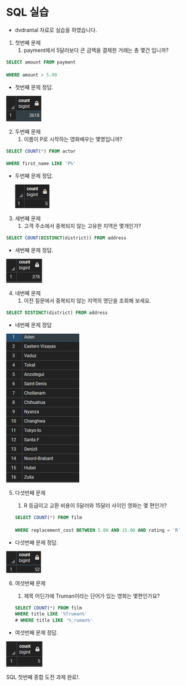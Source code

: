 

# SQL 실습

- dvdrantal 자료로 실습을 하였습니다.



1. 첫번째 문제
   1.  payment에서 5달러보다 큰 금액을 결제한 거래는 총 몇건 입니까?

```sql
SELECT amount FROM payment

WHERE amount > 5.00
```

- 첫번쨰 문제 정답.

![1111](SQL개인실습.assets/1111.PNG)

2. 두번째 문제
   1.  이름이 P로 시작하는 영화배우는 몇명입니까?

```sql
SELECT COUNT(*) FROM actor

WHERE first_name LIKE 'P%'
```

- 두번째 문제 정답.

  ![2222](SQL개인실습.assets/2222.PNG)

3. 세번쨰 문제 
   1.  고객 주소에서 중복되지 않는 고유한 지역은 몇개인가?

```sql
SELECT COUNT(DISTINCT(district)) FROM address
```

- 세번째 문제 정답.

![33333](SQL개인실습.assets/33333-16439949743562.PNG)

4. 네번째 문제
   1.  이전 질문에서 중복되지 않는 지역의 명단을 조회해 보세요.

```sql
SELECT DISTINCT(district) FROM address
```

- 네번째 문제 정답

![44444](SQL개인실습.assets/44444.PNG)

5. 다섯번째 문제

   1.  R 등급이고 교환 비용이 5달러와 15달러 사이인 영화는 몇 편인가?

   ```sql
   SELECT COUNT(*) FROM film
   
   WHERE replacement_cost BETWEEN 5.00 AND 15.00 AND rating = 'R'
   ```

   

- 다섯번째 문제 정답.

![55555](SQL개인실습.assets/55555.PNG)

6. 여섯번째 문제

   1. 제목 어딘가에 Truman이라는 단어가 있는 영화는 몇편인가요?

   ```sql
   SELECT COUNT(*) FROM film
   WHERE title LIKE '%Truman%'
   # WHERE title LIKE '%_ruman%'
   ```

   

- 여섯번째 문제 정답.

![444443](SQL개인실습.assets/444443.PNG)

SQL 첫번째 종합 도전 과제 완료!.